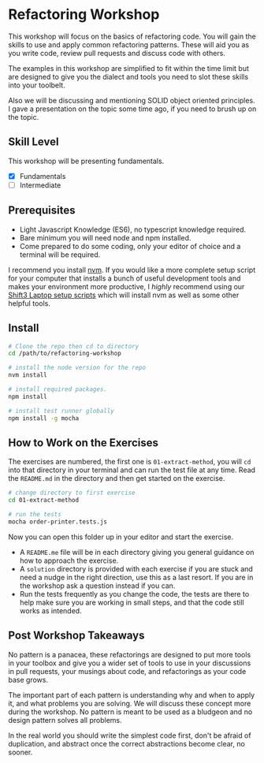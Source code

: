 Refactoring Workshop
====================

This workshop will focus on the basics of refactoring code. You will gain the
skills to use and apply common refactoring patterns. These will aid you as you
write code, review pull requests and discuss code with others.

The examples in this workshop are simplified to fit within the time limit but
are designed to give you the dialect and tools you need to slot these skills
into your toolbelt.

Also we will be discussing and mentioning SOLID object oriented principles. I
gave a presentation on the topic some time ago, if you need to brush up on the
topic.

Skill Level
-----------

This workshop will be presenting fundamentals.

- [x] Fundamentals
- [ ] Intermediate

Prerequisites
-------------

- Light Javascript Knowledge (ES6), no typescript knowledge required.
- Bare minimum you will need node and npm installed.
- Come prepared to do some coding, only your editor of choice and a terminal
  will be required.

I recommend you install [nvm](https://github.com/nvm-sh/nvm). If you would like
a more complete setup script for your computer that installs a bunch of useful
development tools and makes your environment more productive, I *highly*
recommend using our [Shift3 Laptop setup
scripts](https://github.com/shift3/laptop) which will install nvm as well as
some other helpful tools.

Install
-------

```bash
# Clone the repo then cd to directory
cd /path/to/refactoring-workshop

# install the node version for the repo
nvm install

# install required packages.
npm install

# install test runner globally
npm install -g mocha
```

How to Work on the Exercises
----------------------------

The exercises are numbered, the first one is `01-extract-method`, you will `cd`
into that directory in your terminal and can run the test file at any time.
Read the `README.md` in the directory and then get started on the exercise.

```bash
# change directory to first exercise
cd 01-extract-method

# run the tests
mocha order-printer.tests.js
```

Now you can open this folder up in your editor and start the exercise.

- A `README.me` file will be in each directory giving you general guidance on
  how to approach the exercise.
- A `solution` directory is provided with each exercise if you are stuck and
  need a nudge in the right direction, use this as a last resort. If you are in
  the workshop ask a question instead if you can.
- Run the tests frequently as you change the code, the tests are there to help
  make sure you are working in small steps, and that the code still works as
  intended.

Post Workshop Takeaways
------------------------

No pattern is a panacea, these refactorings are designed to put more tools in
your toolbox and give you a wider set of tools to use in your discussions in
pull requests, your musings about code, and refactorings as your code base
grows.

The important part of each pattern is understanding why and when to apply it,
and what problems you are solving. We will discuss these concept more during the
workshop. No pattern is meant to be used as a bludgeon and no design pattern
solves all problems.

In the real world you should write the simplest code first, don't be afraid of
duplication, and abstract once the correct abstractions become clear, no sooner.

